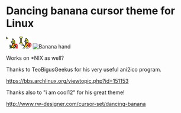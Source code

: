# Dancing banana cursor theme for Linux

![Banana default](png/cp-default-1.png)
![Banana text](png/cp-text-2.png)
![Banana hand](png/cp-hand-3.png)

Works on \*NIX as well?

Thanks to TeoBigusGeekus for his very useful ani2ico program.

https://bbs.archlinux.org/viewtopic.php?id=151153

Thanks also to "i am cool12" for his great theme!

http://www.rw-designer.com/cursor-set/dancing-banana
